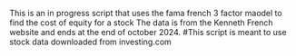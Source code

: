 This is an in progress script that uses the fama french 3 factor maodel to find the cost of equity for a stock
The data is from the Kenneth French website and ends at the end of october 2024.
#This script is meant to use stock data downloaded from investing.com
